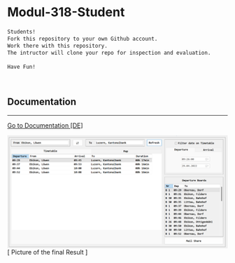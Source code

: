 <h1> Modul-318-Student </h1>

```
Students!
Fork this repository to your own Github account. 
Work there with this repository. 
The intructor will clone your repo for inspection and evaluation.

Have Fun!
```
<br>
<h2> Documentation </h2>

---

[Go to Documentation [DE] ](/doc/Documentation.md)
<br>

<p>
  <img align="center" src="doc/img/MyApp.png"/>
  [ Picture of the final Result ]
</p>

